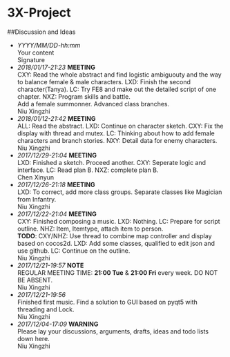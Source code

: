 # 3X-Project
##Discussion and Ideas

- *YYYY/MM/DD-hh:mm* <br> Your content <br> Signature
- *2018/01/17-21:23* **MEETING**<br>CXY: Read the whole abstract and find logistic ambiguouty and the way to balance female & male characters. LXD: Finish the second character(Tanya). LC: Try FE8 and make out the detailed script of one chapter. NXZ: Program skills and battle. <br>Add a female summonner. Advanced class branches.<br> Niu Xingzhi
- *2018/01/12-21:42* **MEETING**<br>ALL: Read the abstract. LXD: Continue on character sketch. CXY: Fix the display with thread and mutex. LC: Thinking about how to add female characters and branch stories. NXY: Detail data for enemy characters. <br> Niu Xingzhi
- *2017/12/29-21:04* **MEETING**<br>LXD: Finished a sketch. Proceed another. CXY: Seperate logic and interface. LC: Read plan B. NXZ: complete plan B. <br> Chen Xinyun
- *2017/12/26-21:18* **MEETING**<br>LXD: To correct, add more class groups. Separate classes like Magician from Infantry.<br> Niu Xingzhi
- *2017/12/22-21:04* **MEETING**<br>CXY: Finished composing a music. LXD: Nothing. LC: Prepare for script outline. NHZ: Item, Itemtype, attach item to person.<br> **TODO**: CXY/NHZ: Use thread to combine map controller and display based on cocos2d. LXD: Add some classes, qualified to edit json and use github. LC: Continue on the outline. <br> Niu Xingzhi
- *2017/12/21-19:57* **NOTE**<br> REGULAR MEETING TIME: **21:00 Tue** & **21:00 Fri** every week. DO NOT BE ABSENT. <br> Niu Xingzhi
- *2017/12/21-19:56* <br> Finished first music. Find a solution to GUI based on pyqt5 with threading and Lock. <br> Niu Xingzhi
- *2017/12/04-17:09* **WARNING**<br> Please lay your discussions, arguments, drafts, ideas and todo lists down here. <br> Niu Xingzhi 
